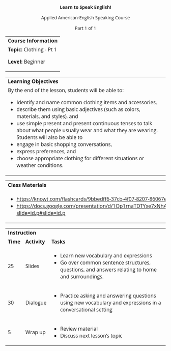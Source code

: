 
<style>
body {
  font-family: 'Open Sans', sans-serif;
}
.markdown-body table {
  display: table;
}
</style>
<p style="text-align: center">
<strong>Learn to Speak English!</strong>
</p>
<p style="text-align: center">
Applied American-English Speaking Course
</p>
<p style="text-align: center">
Part 1 of 1
</p>

<table>
  <tr>
   <td><strong>Course Information</strong>
   </td>
  </tr>
  <tr>
   <td><strong>Topic: </strong>Clothing - Pt 1
<p>
<strong>Level: </strong>Beginner
   </td>
  </tr>
</table>



<table>
  <tr>
   <td><strong>Learning Objectives</strong>
   </td>
  </tr>
  <tr>
   <td>By the end of the lesson, students will be able to:
<ul>

<li>Identify and name common clothing items and accessories, </li>

<li>describe them using basic adjectives (such as colors, materials, and styles), and </li>

<li>use simple present and present continuous tenses to talk about what people usually wear and what they are wearing. Students will also be able to </li>

<li>engage in basic shopping conversations, </li>

<li>express preferences, and </li>

<li>choose appropriate clothing for different situations or weather conditions.</li>
</ul>
   </td>
  </tr>
</table>



<table>
  <tr>
   <td><strong>Class Materials</strong>
   </td>
  </tr>
  <tr>
   <td>
<ul>

<li><a href="https://knowt.com/flashcards/9bbedff6-37cb-4f07-8207-86067e84040e?isNew=true">https://knowt.com/flashcards/9bbedff6-37cb-4f07-8207-86067e84040e?isNew=true</a><span style="text-decoration:underline;"> </span></li>

<li><a href="https://docs.google.com/presentation/d/1Op1rnaTDTYxe7xNhA1UuRkl0fPb_mKLP9f4eQiS0xaU/edit?slide=id.p#slide=id.p">https://docs.google.com/presentation/d/1Op1rnaTDTYxe7xNhA1UuRkl0fPb_mKLP9f4eQiS0xaU/edit?slide=id.p#slide=id.p</a> </li>
</ul>
   </td>
  </tr>
</table>



<table>
  <tr>
   <td colspan="3" ><strong>Instruction</strong>
   </td>
  </tr>
  <tr>
   <td><strong>Time</strong>
   </td>
   <td><strong>Activity</strong>
   </td>
   <td><strong>Tasks</strong>
   </td>
  </tr>
  <tr>
   <td>25
   </td>
   <td>Slides
   </td>
   <td>
<ul>

<li>Learn new vocabulary and expressions</li>

<li>Go over common sentence structures, questions, and answers relating to home and surroundings.</li>
</ul>
   </td>
  </tr>
  <tr>
   <td>30
   </td>
   <td>Dialogue
   </td>
   <td>
<ul>

<li>Practice asking and answering questions using new vocabulary and expressions in a conversational setting</li>
</ul>
   </td>
  </tr>
  <tr>
   <td>5
   </td>
   <td>Wrap up
   </td>
   <td>
<ul>

<li>Review material</li>

<li>Discuss next lesson’s topic</li>
</ul>
   </td>
  </tr>
</table>

